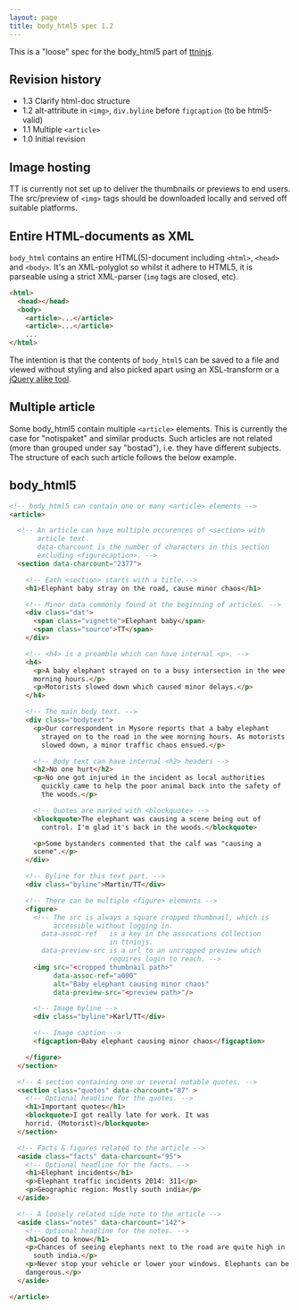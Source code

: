 ```yaml
---
layout: page
title: body_html5 spec 1.2
---
```


This is a "loose" spec for the body_html5 part of [ttninjs][ttninjs].

Revision history
----------------

* 1.3 Clarify html-doc structure
* 1.2 alt-attribute in `<img>`, `div.byline` before `figcaption` (to be html5-valid)
* 1.1 Multiple `<article>`
* 1.0 Initial revision

Image hosting
-------------

TT is currently not set up to deliver the thumbnails or previews to
end users. The src/preview of `<img>` tags should be downloaded
locally and served off suitable platforms.

Entire HTML-documents as XML
----------------------------

`body_html` contains an entire HTML(5)-document including
`<html>`, `<head>` and `<body>`. It's an XML-polyglot so
whilst it adhere to HTML5, it is parseable using a strict
XML-parser (`img` tags are closed, etc).

```html
<html>
  <head></head>
  <body>
    <article>...</article>
    <article>...</article>
    ...
</html>
```

The intention is that the contents of `body_html5` can be
saved to a file and viewed without styling and also picked
apart using an XSL-transform or a
[jQuery alike tool](https://github.com/algesten/zu).

Multiple article
----------------

Some body_html5 contain multiple `<article>` elements. This is
currently the case for "notispaket" and similar products. Such
articles are not related (more than grouped under say "bostad"),
i.e. they have different subjects. The structure of each such article
follows the below example.

body_html5
----------

```html
<!-- body_html5 can contain one or many <article> elements -->
<article>

  <!-- An article can have multiple occurences of <section> with
       article text.
       data-charcount is the number of characters in this section
       excluding <figurecaption>. -->
  <section data-charcount="2377">

    <!-- Each <section> starts with a title.-->
    <h1>Elephant baby stray on the road, cause minor chaos</h1>

    <!-- Minor data commonly found at the beginning of articles. -->
    <div class="dat">
      <span class="vignette">Elephant baby</span>
      <span class="source">TT</span>
    </div>

    <!-- <h4> is a preamble which can have internal <p>. -->
    <h4>
      <p>A baby elephant strayed on to a busy intersection in the wee
      morning hours.</p>
      <p>Motorists slowed down which caused minor delays.</p>
    </h4>

    <!-- The main body text. -->
    <div class="bodytext">
      <p>Our correspondent in Mysore reports that a baby elephant
        strayed on to the road in the wee morning hours. As motorists
        slowed down, a minor traffic chaos ensued.</p>

      <!-- Body text can have internal <h2> headers -->
      <h2>No one hurt</h2>
      <p>No one got injured in the incident as local authorities
        quickly came to help the poor animal back into the safety of
        the woods.</p>

      <!-- Quotes are marked with <blockquote> -->
      <blockquote>The elephant was causing a scene being out of
        control. I'm glad it's back in the woods.</blockquote>

      <p>Some bystanders commented that the calf was "causing a
      scene".</p>
    </div>

    <!-- Byline for this text part. -->
    <div class="byline">Martin/TT</div>

    <!-- There can be multiple <figure> elements -->
    <figure>
      <!-- The src is always a square cropped thumbnail, which is
           accessible without logging in.
        data-assoc-ref   is a key in the assocations collection
                         in ttninjs.
        data-preview-src is a url to an uncropped preview which
                         requires login to reach. -->
      <img src="<cropped thumbnail path>"
           data-assoc-ref="a000"
           alt="Baby elephant causing minor chaos"
           data-preview-src="<preview path>"/>

      <!-- Image byline -->
      <div class="byline">Karl/TT</div>

      <!-- Image caption -->
      <figcaption>Baby elephant causing minor chaos</figcaption>

    </figure>
  </section>

  <!-- A section containing one or several notable quotes. -->
  <section class="quotes" data-charcount="87" >
    <!-- Optional headline for the quotes. -->
    <h1>Important quotes</h1>
    <blockquote>I got really late for work. It was
    horrid. (Motorist)</blockquote>
  </section>

  <!-- Facts & figures related to the article -->
  <aside class="facts" data-charcount="95">
    <!-- Optional headline for the facts. -->
    <h1>Elephant incidents</h1>
    <p>Elephant traffic incidents 2014: 311</p>
    <p>Geographic region: Mostly south india</p>
  </aside>

  <!-- A loosely related side note to the article -->
  <aside class="notes" data-charcount="142">
    <!-- Optional headline for the notes. -->
    <h1>Good to know</h1>
    <p>Chances of seeing elephants next to the road are quite high in
      south india.</p>
    <p>Never stop your vehicle or lower your windows. Elephants can be
    dangerous.</p>
  </aside>

</article>
```

[ttninjs]: https://raw.githubusercontent.com/ttab/ttspec/master/ttninjs-schema_1.0.json
